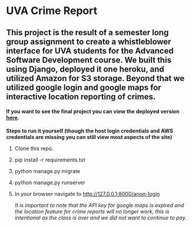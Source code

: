 # UVA Crime Report
## This project is the result of a semester long group assignment to create a whistleblower interface for UVA students for the Advanced Software Development course. We built this using Django, deployed it one heroku, and utilized Amazon for S3 storage. Beyond that we utilized google login and google maps for interactive location reporting of crimes. 

#### If you want to see the final project you can view the deployed version [here](https://project-a-03-uva-d449ae8204db.herokuapp.com/). 

**Steps to run it yourself (though the host login credentials and AWS credentials are missing you can still view most aspects of the site)**

1. Clone this repo.
2. pip install -r requirements.txt
3. python manage.py migrate
4. python manage.py runserver
5. In your browser navigate to http://127.0.0.1:8000/anon-login

   *It is important to note that the API key for google maps is expired and the location feature for crime reports will no longer work, this is intentional as the class is over and we did not want to continue to pay.*
